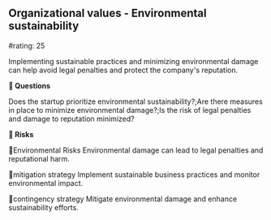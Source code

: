 

## Organizational values - Environmental sustainability

#rating: 25


Implementing sustainable practices and minimizing environmental damage can help avoid legal penalties and protect the company's reputation.

**💭 Questions**

Does the startup prioritize environmental sustainability?;Are there measures in place to minimize environmental damage?;Is the risk of legal penalties and damage to reputation minimized?

**🚨 Risks**

🚨Environmental Risks
Environmental damage can lead to legal penalties and reputational harm.

🚨mitigation strategy
Implement sustainable business practices and monitor environmental impact.

🚨contingency strategy
Mitigate environmental damage and enhance sustainability efforts.




